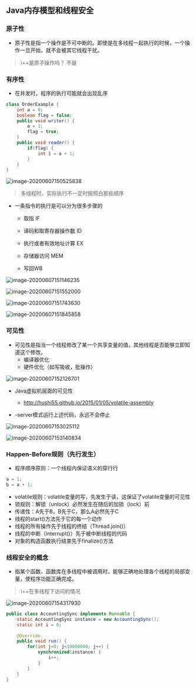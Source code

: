 ## Java内存模型和线程安全
### 原子性
- 原子性是指一个操作是不可中断的。即使是在多线程一起执行的时候，一个操作一旦开始，就不会被其它线程干扰。
> i++是原子操作吗？ 不是

### 有序性
- 在并发时，程序的执行可能就会出现乱序
```java
class OrderExample {
	int a = 0;
	boolean flag = false;
	public void writer() {
		a = 1;
		flag = true;
	}
	public void reader() {
		if(flag) {
			int i = a + 1;
		}
	}
}
```

![image-20200607150525838](D:\env\idea-workspaces\JavaBase\doc\md-images\多线程\image-20200607150525838.png)

> 多线程时，实际执行不一定时按照白那些顺序

- 一条指令的执行是可以分为很多步骤的
	- 取指 IF
	
	- 译码和取寄存器操作数 ID
	
	- 执行或者有效地址计算 EX
	
	- 存储器访问 MEM
	
	- 写回WB
	

![image-20200607151146235](D:\env\idea-workspaces\JavaBase\doc\md-images\多线程\image-20200607151146235.png)

![image-20200607151552000](D:\env\idea-workspaces\JavaBase\doc\md-images\多线程\image-20200607151552000.png)

![image-20200607151743630](D:\env\idea-workspaces\JavaBase\doc\md-images\多线程\image-20200607151743630.png)

![image-20200607151845858](D:\env\idea-workspaces\JavaBase\doc\md-images\多线程\image-20200607151845858.png)

### 可见性
- 可见性是指当一个线程修改了某一个共享变量的值，其他线程是否能够立即知道这个修改。
	- 编译器优化
	- 硬件优化（如写吸收，批操作）

![image-20200607152126701](D:\env\idea-workspaces\JavaBase\doc\md-images\多线程\image-20200607152126701.png)

- Java虚拟机层面的可见性
	- http://hushi55.github.io/2015/01/05/volatile-assembly

- -server模式运行上述代码，永远不会停止

![image-20200607153025112](D:\env\idea-workspaces\JavaBase\doc\md-images\多线程\image-20200607153025112.png)

![image-20200607153140834](D:\env\idea-workspaces\JavaBase\doc\md-images\多线程\image-20200607153140834.png)


### Happen-Before规则（先行发生）
- 程序顺序原则：一个线程内保证语义的穿行行
```java
a = 1;
b = a + 1;
```

- volatile规则：volatile变量的写，先发生于读，这保证了volatile变量的可见性
- 锁规则：解锁（unlock）必然发生在随后的加锁（lock）前
- 传递性：A先于B，B先于C，那么A必然先于C
- 线程的start()方法先于它的每一个动作
- 线程的所有操作先于线程的终结（Thread.join()）
- 线程的中断（interrupt()）先于被中断线程的代码
- 对象的构造函数执行结束先于finalize()方法


### 线程安全的概念
- 指某个函数、函数库在多线程中被调用时，能够正确地处理各个线程的局部变量，使程序功能正确完成。
> i++在多线程下访问的情况

![image-20200607154317930](D:\env\idea-workspaces\JavaBase\doc\md-images\多线程\image-20200607154317930.png)

```java
public class AccountingSync implements Runnable {
	static AccountingSync instance = new AccountingSync();
	static int i = 0;
	
	@Override
	public void run() {
		for(int j=0; j<10000000; j++) {
			synchronized(instance) {
				i++;
			}
		}
	}
}
```
